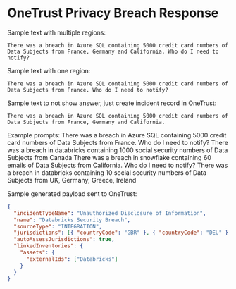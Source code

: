 # OneTrust Privacy Breach Response

Sample text with multiple regions:

```
There was a breach in Azure SQL containing 5000 credit card numbers of Data Subjects from France, Germany and California. Who do I need to notify?
```

Sample text with one region:

```
There was a breach in Azure SQL containing 5000 credit card numbers of Data Subjects from France. Who do I need to notify?
```

Sample text to not show answer, just create incident record in OneTrust:

```
There was a breach in Azure SQL containing 5000 credit card numbers of Data Subjects from France, Germany and California.
```

Example prompts:
There was a breach in Azure SQL containing 5000 credit card numbers of Data Subjects from France. Who do I need to notify?
There was a breach in databricks containing 1000 social security numbers of Data Subjects from Canada
There was a breach in snowflake containing 60 emails of Data Subjects from California. Who do I need to notify?
There was a breach in databricks containing 10 social security numbers of Data Subjects from UK, Germany, Greece, Ireland

Sample generated payload sent to OneTrust:

```json
{
  "incidentTypeName": "Unauthorized Disclosure of Information",
  "name": "Databricks Security Breach",
  "sourceType": "INTEGRATION",
  "jurisdictions": [{ "countryCode": "GBR" }, { "countryCode": "DEU" }, { "countryCode": "GRC" }, { "countryCode": "IRL" }],
  "autoAssessJurisdictions": true,
  "linkedInventories": {
    "assets": {
      "externalIds": ["Databricks"]
    }
  }
}
```
